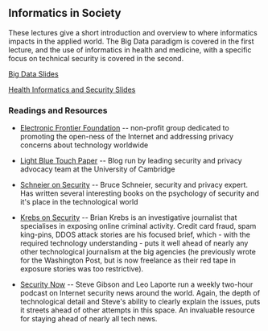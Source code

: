 ## Informatics in Society
These lectures give a short introduction and overview to where informatics impacts in the applied world. The Big Data paradigm is covered in the first lecture, and the use of informatics in health and medicine, with a specific focus on technical security is covered in the second.


<a href="bigdata.ppt" file="ppt"> Big Data Slides</a>

<a href="health_informatics.ppt" file="ppt"> Health Informatics and Security Slides</a>



### Readings and Resources
- [Electronic Frontier Foundation](http://www.eff.org/) -- non-profit group dedicated to promoting the open-ness of the Internet and addressing privacy concerns about technology worldwide

- [Light Blue Touch Paper](http://www.lightbluetouchpaper.org/) -- Blog run by leading security and privacy advocacy team at the University of Cambridge

- [Schneier on Security](http://www.schneier.com/blog) -- Bruce Schneier, security and privacy expert. Has written several interesting books on the psychology of security and it's place in the technological world

- [Krebs on Security](http://www.krebsonsecurity.com/) -- Brian Krebs is an investigative journalist that specialises in exposing online criminal activity. Credit card fraud, spam king-pins, DDOS attack stories are his focused brief, which - with the required technology understanding - puts it well ahead of nearly any other technological journalism at the big agencies (he previously wrote for the Washington Post, but is now freelance as their red tape in exposure stories was too restrictive).

- [Security Now](http://www.grc.com/securitynow) -- Steve Gibson and Leo Laporte run a weekly two-hour podcast on Internet security news around the world. Again, the depth of technological detail and Steve's ability to clearly explain the issues, puts it streets ahead of other attempts in this space. An invaluable resource for staying ahead of nearly all tech news.
